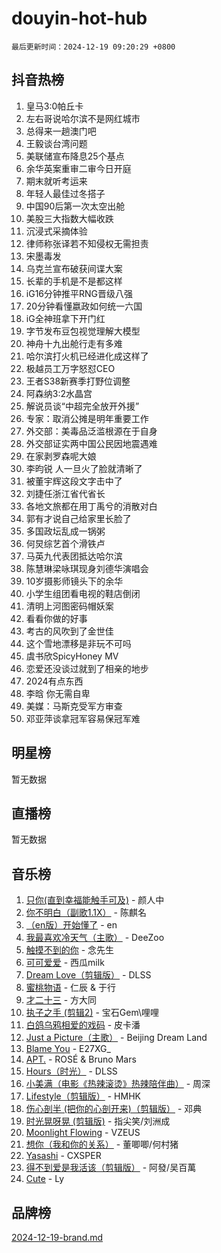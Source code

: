# douyin-hot-hub

`最后更新时间：2024-12-19 09:20:29 +0800`

## 抖音热榜

1. 皇马3:0帕丘卡
1. 左右哥说哈尔滨不是网红城市
1. 总得来一趟澳门吧
1. 王毅谈台湾问题
1. 美联储宣布降息25个基点
1. 余华英案重审二审今日开庭
1. 期末就听考运来
1. 年轻人最佳过冬搭子
1. 中国90后第一次太空出舱
1. 美股三大指数大幅收跌
1. 沉浸式采摘体验
1. 律师称张译若不知侵权无需担责
1. 宋墨毒发
1. 乌克兰宣布破获间谍大案
1. 长辈的手机是不是都这样
1. iG16分钟推平RNG晋级八强
1. 20分钟看懂嬴政如何统一六国
1. iG全神班拿下开门红
1. 字节发布豆包视觉理解大模型
1. 神舟十九出舱行走有多难
1. 哈尔滨打火机已经进化成这样了
1. 极越员工万字怒怼CEO
1. 王者S38新赛季打野位调整
1. 阿森纳3:2水晶宫
1. 解说员谈“中超完全放开外援”
1. 专家：取消公摊是明年重要工作
1. 外交部：美毒品泛滥根源在于自身
1. 外交部证实两中国公民因地震遇难
1. 在家剥罗森呢大娘
1. 李昀锐 人一旦火了脸就清晰了
1. 被董宇辉这段文字击中了
1. 刘捷任浙江省代省长
1. 各地文旅都在用丁禹兮的消散对白
1. 郭有才说自己给家里长脸了
1. 多国政坛乱成一锅粥
1. 何炅综艺首个滑铁卢
1. 马英九代表团抵达哈尔滨
1. 陈慧琳梁咏琪现身刘德华演唱会
1. 10岁摄影师镜头下的余华
1. 小学生组团看电视的鞋店倒闭
1. 清明上河图密码帽妖案
1. 看看你做的好事
1. 考古的风吹到了金世佳
1. 这个雪地漂移是非玩不可吗
1. 虞书欣SpicyHoney MV
1. 恋爱还没谈过就到了相亲的地步
1. 2024有点东西
1. 李晗 你无需自卑
1. 美媒：马斯克受军方审查
1. 邓亚萍谈拿冠军容易保冠军难

## 明星榜

暂无数据

## 直播榜

暂无数据

## 音乐榜

1. [只你(直到幸福能触手可及)](https://sf5-hl-cdn-tos.douyinstatic.com/obj/tos-cn-ve-2774/o0lBkRDzFTeaVSUz3ZZSCBVtZ5DIMQGfgmEAuE) - 颜人中
1. [你不明白（副歌1.1X）](https://sf5-hl-cdn-tos.douyinstatic.com/obj/tos-cn-ve-2774/o4LBQK7fIoonFBCeIzPNZvHDgEDtQ2ErnrKvM1) - 陈麒名
1. [（en版）开始懂了](https://sf6-cdn-tos.douyinstatic.com/obj/tos-cn-ve-2774/ow9G4MKH32zBIDHGvNiTAimWsAJB5QxhCIfIME) - en
1. [我最喜欢冷天气（主歌）](https://sf3-cdn-tos.douyinstatic.com/obj/tos-cn-ve-2774/ogd10efzCApmGsmwZRmIKrEMfCZLg7MycZu3ew) - DeeZoo
1. [触摸不到的你](https://sf5-hl-cdn-tos.douyinstatic.com/obj/tos-cn-ve-2774/oUBR0G6KDYpIwoshClFdQfZDNBfTnrBQE7gXtN) - 念先生
1. [可可爱爱](https://sf5-hl-cdn-tos.douyinstatic.com/obj/tos-cn-ve-2774/0deb1e75aea643b9927ba26aaafa29dd) - 西瓜milk
1. [Dream Love（剪辑版）](https://sf6-cdn-tos.douyinstatic.com/obj/tos-cn-ve-2774/oUn3DKyIgBFIsCFZmAMM8qSJyMtlgLfoPqyDEe) - DLSS
1. [蜜桃物语](https://sf5-hl-cdn-tos.douyinstatic.com/obj/tos-cn-ve-2774/oIhOSCZtIACtYU4XQkngiW9kCBfVD1Fz9IYeqL) - 仁辰 & 于行
1. [才二十三](https://sf5-hl-cdn-tos.douyinstatic.com/obj/tos-cn-ve-2774/okABdOmMEBYDDBvkgYQ5JfEqFtCZvQxf4aRjDI) - 方大同
1. [执子之手 (剪辑2)](https://sf5-hl-cdn-tos.douyinstatic.com/obj/tos-cn-ve-2774/oUoZLQjCc31XzqsBnBQUNgeKtYPBcgbFDwtfcu) - 宝石Gem\哩哩
1. [白鸽乌鸦相爱的戏码](https://sf5-hl-cdn-tos.douyinstatic.com/obj/tos-cn-ve-2774/oMVVEf6eDAOmFtNtCsEqKpIorBDM8Nkg6TZRqC) - 皮卡潘
1. [Just a Picture（主歌）](https://sf5-hl-cdn-tos.douyinstatic.com/obj/tos-cn-ve-2774/oc0usFBZCDnAGbtQig7oCaDsQfCYjcAEfWYQkF) - Beijing Dream Land
1. [Blame You](https://sf5-hl-cdn-tos.douyinstatic.com/obj/tos-cn-ve-2774/oAceIDVL0BC2DJC0Qwi8AZnQAtBgZBbMMpfdzi) - E27XG_
1. [APT.](https://sf5-hl-cdn-tos.douyinstatic.com/obj/tos-cn-ve-2774/ooHxBnfDQIxBZontIlGfpTy5PBxCgEccFO1OMg) - ROSÉ & Bruno Mars
1. [Hours（时光）](https://sf5-hl-cdn-tos.douyinstatic.com/obj/tos-cn-ve-2774/oES9g0DgeYmDFDVCLNfBZZsnLvGF4utxCEAm1Q) - DLSS
1. [小美满（电影《热辣滚烫》热辣陪伴曲）](https://sf3-cdn-tos.douyinstatic.com/obj/tos-cn-ve-2774/o0GAn2lSgfZIDUgtevCGDQYnFg4CwnrBaxbTZL) - 周深
1. [Lifestyle（剪辑版）](https://sf5-hl-cdn-tos.douyinstatic.com/obj/tos-cn-ve-2774/owfqGgjwG3V5lCLaAIezFMeg3LtuKNBaZKgzPV) - HMHK
1. [伤心剖半 (把你的心剖开来)（剪辑版）](https://sf5-hl-cdn-tos.douyinstatic.com/obj/tos-cn-ve-2774/oE3a4kLafIGYPYIFXlEAefIrO0MvzyEDgbuTmC) - 邓典
1. [时光晃呀晃 (剪辑版)](https://sf5-hl-cdn-tos.douyinstatic.com/obj/tos-cn-ve-2774/o8ACeQem3gwI1x3GIYGAfKG0LJebKFRJDwRwyW) - 指尖笑/刘洲成
1. [Moonlight Flowing](https://sf5-hl-cdn-tos.douyinstatic.com/obj/tos-cn-ve-2774/oopZsCtRnQgOhEYmv9FfBBgwmeaQmWQQZED9tN) - VZEUS
1. [想你（我和你的关系）](https://sf5-hl-cdn-tos.douyinstatic.com/obj/tos-cn-ve-2774/o8QxhcOBDYYX0zqKCjFVQXZ3RBffnRBQEogitG) - 董唧唧/何村猪
1. [Yasashi](https://sf5-hl-cdn-tos.douyinstatic.com/obj/tos-cn-ve-2774/oEIqAlutRBGQZgZf2VMCuFEBmaD2bgJG6fCQaQ) - CXSPER
1. [得不到爱是我活该（剪辑版）](https://sf5-hl-cdn-tos.douyinstatic.com/obj/tos-cn-ve-2774/os0cIhiBc3fAa9kPjzM5WTrMggiK3sBnZDAwpQ) - 阿發/吴百萬
1. [Cute](https://sf3-cdn-tos.douyinstatic.com/obj/tos-cn-ve-2774/o4IbIzHWKAAB4wsS5qMBRiiAlEBGTpQRNfFvuo) - Ly

## 品牌榜

[2024-12-19-brand.md](2024-12-19-brand.md)
